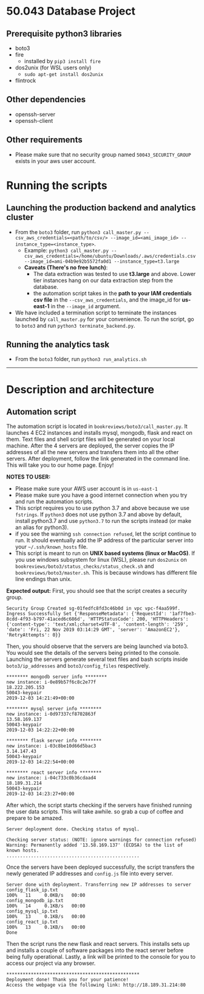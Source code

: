 # 50.043 Database Project

## Prerequisite python3 libraries
* boto3
* fire
    * installed by `pip3 install fire`
* dos2unix (for WSL users only)
    * `sudo apt-get install dos2unix`
* flintrock

## Other dependencies
* openssh-server
* openssh-client

## Other requirements
* Please make sure that no security group named `50043_SECURITY_GROUP` exists in your aws user account.

# Running the scripts
## Launching the production backend and analytics cluster
* From the `boto3` folder, run `python3 call_master.py --csv_aws_credentials=<path/to/csv/> --image_id=<ami_image_id> --instance_type=<instance_type>`.
    * Example: `python3 call_master.py --csv_aws_credentials=/home/ubuntu/Downloads/.aws/credentials.csv --image_id=ami-04b9e92b5572fa0d1 --instance_type=t3.large`
    * **Caveats (There's no free lunch)**: 
        * The data extraction was tested to use **t3.large** and above. Lower tier instances hang on our data extraction step from the database.
        * the automation script takes in the **path to your IAM credentials csv file** in the `--csv_aws_credentials`, and the image_id for **us-east-1** in the `--image_id` argument.
* We have included a termination script to terminate the instances launched by `call_master.py` for your convenience. To run the script, go to `boto3` and run `python3 terminate_backend.py`.

## Running the analytics task
* From the `boto3` folder, run `python3 run_analytics.sh`
---

# Description and architecture
## Automation script
The automation script is located in `bookreviews/boto3/call_master.py`. It launches 4 EC2 instances and installs mysql, mongodb, flask and react on them. Text files and shell script files will be generated on your local machine. After the 4 servers are deployed, the server copies the IP addresses of all the new servers and transfers them into all the other servers. After deployment, follow the link generated in the command line. This will take you to our home page. Enjoy!

**NOTES TO USER:**
* Please make sure your AWS user account is in `us-east-1`
* Please make sure you have a good internet connection when you try and run the automation scripts.
* This script requires you to use python 3.7 and above because we use `fstrings`. If `python3` does not use python 3.7 and above by default, install python3.7 and use `python3.7` to run the scripts instead (or make an alias for python3).
* if you see the warning `ssh connection refused`, let the script continue to run. It should eventually add the IP address of the particular server into your `~/.ssh/known_hosts` file.
* This script is meant to run on **UNIX based systems (linux or MacOS)**. If you use windows subsystem for linux (WSL), please run `dos2unix` on `bookreviews/boto3/status_checks/status_check.sh` and `bookreviews/boto3/master.sh`. This is because windows has different file line endings than unix.

**Expected output:**
First, you should see that the script creates a security group.

```
Security Group Created sg-01fedfc8fd3c46b0d in vpc vpc-f4aa599f.
Ingress Successfully Set {'ResponseMetadata': {'RequestId': '1af7fbe3-8cdd-4f93-b797-41aced6c686d', 'HTTPStatusCode': 200, 'HTTPHeaders': {'content-type': 'text/xml;charset=UTF-8', 'content-length': '259', 'date': 'Fri, 22 Nov 2019 03:14:29 GMT', 'server': 'AmazonEC2'}, 'RetryAttempts': 0}}
```
Then, you should observe that the servers are being launched via boto3. You would see the details of the servers being printed to the console. Launching the servers generate several text files and bash scripts inside `boto3/ip_addresses` and `boto3/config_files` respectively.
```
******** mongodb server info ********
new instance: i-0e89b57f6c8c2e77f
18.222.205.153
50043-keypair
2019-12-03 14:21:49+00:00

******** mysql server info ********
new instance: i-0d97337cf8702863f
13.58.169.137
50043-keypair
2019-12-03 14:22:22+00:00

******** flask server info ********
new instance: i-03c8be10d66d5bac3
3.14.147.43
50043-keypair
2019-12-03 14:22:54+00:00

******** react server info ********
new instance: i-04c733c0b36cdaad4
18.189.31.214
50043-keypair
2019-12-03 14:23:27+00:00
```
After which, the script starts checking if the servers have finished running the user data scripts. This will take awhile. so grab a cup of coffee and prepare to be amazed.
```
Server deployment done. Checking status of mysql.

Checking server status: (NOTE: ignore warnings for connection refused)
Warning: Permanently added '13.58.169.137' (ECDSA) to the list of known hosts.
.................................................
```
Once the servers have been deployed successfully, the script transfers the newly generated IP addresses and `config.js` file into every server.
```
Server done with deployment. Transferring new IP addresses to server
config_flask_ip.txt                                                                                                                                                                              100%   11     0.0KB/s   00:00    
config_mongodb_ip.txt                                                                                                                                                                            100%   14     0.1KB/s   00:00    
config_mysql_ip.txt                                                                                                                                                                              100%   13     0.1KB/s   00:00    
config_react_ip.txt                                                                                                                                                                              100%   13     0.1KB/s   00:00    
Done
```
Then the script runs the new flask and react servers. This installs sets up and installs a couple of software packages into the react server before being fully operational. Lastly, a link will be printed to the console for you to access our project via any browser.
```
*************************************************
Deployment done! Thank you for your patience! 
Access the webpage via the following link: http://18.189.31.214:80
```

